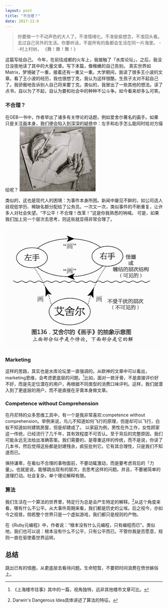 ```yaml
---
layout: post
title: "不合理？"
date: 2017-12-9
---
```



> 你要做一个不动声色的大人了。不准情绪化，不准偷偷想念，不准回头看。去过自己另外的生活。你要听话，不是所有的鱼都会生活在同一片海里。
> --村上村树， 《舞！舞！舞！》

这篇写给自己。
今年，在前往成都的火车上，我接触了「水库论坛」，之后，我没日没夜地读了其中的大量文章。写下本篇，像稚嫩的自己告别。
真实世界如Matrix，梦境破了一重，接着还有一重又一重。大学期间，我读了很多王小波的文章。看了王小波的经历，我也很想丁克，我认为这样很酷，生孩子太对不起自己了。我骄傲地告诉别人自己将来要丁克。类似的，我冒出了一些其他的想法。读了点书，自以为了不起，自认为要和社会中的种种不公斗争。如今看来却多么可笑。

### 不合理？

在GEB一书中，作者举出了诸多有关悖论的话题，例如爱舍尔著名的画手。如果只是关注画本身，我们便会陷入到深深的疑惑中：左手和右手怎么能同时给对方描绘呢？
![](https://github.com/terrificjhony/image_store/blob/master/escher-hands.jpeg?raw=true)

类似的，这也是现代人的困境：为事件本身所困。新闻中屡见不鲜的，如公司选人歧视低学历、稀缺名额分配给了公务员。一次又一次，类似事件的不断重复，让许多人对社会失望。“不公平！不合理！改革！”这是你我熟悉的呐喊。
可是，如果我们加上另一个层次去思考，则这些就显得非常合理了。

![](https://github.com/terrificjhony/image_store/blob/master/paradox-answer.png?raw=true)

### Marketing

这样的思路，其实也是水库论坛里一直强调的。从欧神的文章中可以看出，marketing思维，会考虑更底层的问题。[^1]比如，面对一款牙膏，不是直接评价好不好，而是先定位潜在的用户，再根据不同类型的消费口味评判。这样，我们就潜入到了更底层的用户，而不是直接在牙膏本身做文章。

### Competence without Comprehension

在丹尼特的众多思维工具中，有一个是我非常喜欢:competence without comprehension。举例来说，鸟儿不知道如何飞行的原理，但是却可以飞行，白蚁不知道如何建筑房屋，但是却建成了。
以家庭为例，男性在外工作，女性顾家这一传统，已经流行了几千年，其有效程度不可否认。至于背后的完整原因，我们可能永远无法给出准确答案。我们需要的，是尊重这样的传统，而不是说，你读了几本书，然后觉得这些都是封建残余，疯狂批判它。它有其合理性，只是我们不知道而已。

保持谦卑，在看似不合理的事物面前，不要动辄激动，而是要考虑背后的「力量」。也就是说，能够跳出现有的层次，去思考这样的问题。并且，不要被简单的道理打动。社会复杂，单个理论解释有限。

### 算法

我们生活在一个算法的世界里，特定行为总是会产生特定的解释。[^2]从这个角度来看，哪有什么不公平。从大事件周期来看，我们都是历史的尘埃。后之视今，亦如今之视昔。倘若整个世界只是一个虚拟游戏，我们都只是规则的产物。

在《Ruby元编程》中，作者说：“根本没有什么元编程，只有编程而已”。类似地，我们也可以说：根本没有什么不公平，只有公平而已。不管你我是否愿意，规则一直在驱使着世界运转。

## 总结

跳出已有的怪圈，从更底层去看待问题。生命短暂，不要把时间浪费在愤世嫉俗上。



[^1]: 《上海楼市往事》其中的一篇，视角独特，远非其他楼市文章可比。

[^2]: Darwin's Dangerous Idea具体讲述了算法的特征。

